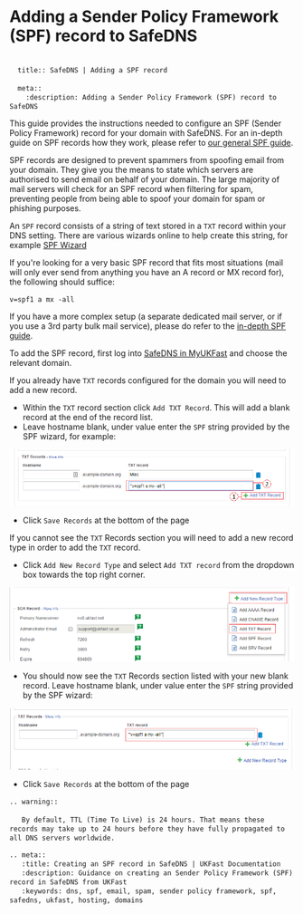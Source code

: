 # Adding a Sender Policy Framework (SPF) record to SafeDNS

```eval_rst

  title:: SafeDNS | Adding a SPF record

  meta::
    :description: Adding a Sender Policy Framework (SPF) record to SafeDNS

```

This guide provides the instructions needed to configure an SPF (Sender Policy Framework) record for your domain with SafeDNS. For an in-depth guide on SPF records how they work, please refer to [our general SPF guide](/email/spf.md).

SPF records are designed to prevent spammers from spoofing email from your domain. They give you the means to state which servers are authorised to send email on behalf of your domain. The large majority of mail servers will check for an SPF record when filtering for spam, preventing people from being able to spoof your domain for spam or phishing purposes.

An `SPF` record consists of a string of text stored in a `TXT` record within your DNS setting. There are various wizards online to help create this string, for example [SPF Wizard](https://www.spfwizard.net/)

If you're looking for a very basic SPF record that fits most situations (mail will only ever send from anything you have an A record or MX record for), the following should suffice:

```
v=spf1 a mx -all
```

If you have a more complex setup (a separate dedicated mail server, or if you use a 3rd party bulk mail service), please do refer to the [in-depth SPF guide](/email/spf.md).

To add the SPF record, first log into [SafeDNS in MyUKFast](https://my.ukfast.co.uk/safedns/index.php) and choose the relevant domain.

If you already have `TXT` records configured for the domain you will need to add a new record.

- Within the `TXT` record section click `Add TXT Record`. This will add a blank record at the end of the record list.
- Leave hostname blank, under value enter the `SPF` string provided by the SPF wizard, for example:

![SPF 1](files/spf1.png)

- Click `Save Records` at the bottom of the page

If you cannot see the `TXT` Records section you will need to add a new record type in order to add the `TXT` record.

- Click `Add New Record Type` and select `Add TXT record` from the dropdown box towards the top right corner.

![SPF 2](files/spf2.png)

- You should now see the `TXT` Records section listed with your new blank record. Leave hostname blank, under value enter the `SPF` string provided by the SPF wizard:

![SPF 3](files/spf3new.png)

- Click `Save Records` at the bottom of the page


```eval_rst
.. warning::

   By default, TTL (Time To Live) is 24 hours. That means these records may take up to 24 hours before they have fully propagated to all DNS servers worldwide.
```


```eval_rst
.. meta::
   :title: Creating an SPF record in SafeDNS | UKFast Documentation
   :description: Guidance on creating an Sender Policy Framework (SPF) record in SafeDNS from UKFast
   :keywords: dns, spf, email, spam, sender policy framework, spf, safedns, ukfast, hosting, domains
```
